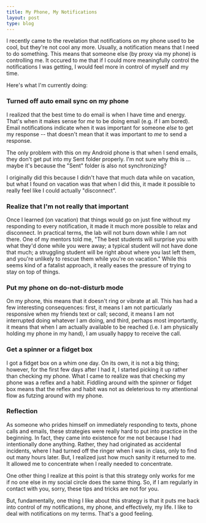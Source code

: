 ```yaml
---
title: My Phone, My Notifications
layout: post
type: blog
---
```


I recently came to the revelation that notifications on my phone used to be cool, but they're not cool any more. Usually, a notification means that I need to do something. This means that someone else (by proxy via my phone) is controlling me. It occured to me that if I could more meaningfully control the notifications I was getting, I would feel more in control of myself and my time.

Here's what I'm currently doing:

### Turned off auto email sync on my phone

I realized that the best time to do email is when I have time and energy. That's when it makes sense for _me_ to be doing email (e.g. if I am bored). Email notifications indicate when it was important for someone _else_ to get my response -- that doesn't mean that it was important to _me_ to send a response.

The only problem with this on my Android phone is that when I send emails, they don't get put into my Sent folder properly. I'm not sure why this is ... maybe it's because the "Sent" folder is also not synchronizing?

I originally did this because I didn't have that much data while on vacation, but what I found on vacation was that when I did this, it made it possible to really feel like I could actually "disconnect".

### Realize that I'm not really that important

Once I learned (on vacation) that things would go on just fine without my responding to every notification, it made it much more possible to relax and disconnect. In practical terms, the lab will not burn down while I am not there. One of my mentors told me, "The best students will surprise you with what they'd done while you were away; a typical student will not have done that much; a struggling student will be right about where you last left them, and you're unlikely to rescue them while you're on vacation." While this seems kind of a fatalist approach, it really eases the pressure of trying to stay on top of things.

### Put my phone on do-not-disturb mode

On my phone, this means that it doesn't ring or vibrate at all. This has had a few interesting consequences: first, it means I am not particularly responsive when my friends text or call; second, it means I am not interrupted doing whatever I am doing, and third, perhaps most importantly, it means that when I am actually available to be reached (i.e. I am physically holding my phone in my hand), I am usually happy to receive the call.

### Get a spinner or a fidget box

I got a fidget box on a whim one day. On its own, it is not a big thing; however, for the first few days after I had it, I started picking it up rather than checking my phone. What I came to realize was that checking my phone was a reflex and a habit. Fiddling around with the spinner or fidget box means that the reflex and habit was not as deleterious to my attentional flow as futzing around with my phone.

### Reflection

As someone who prides himself on immediately responding to texts, phone calls and emails, these strategies were really hard to put into practice in the beginning. In fact, they came into existence for me not because I had intentionally done anything. Rather, they had originated as accidental incidents, where I had turned off the ringer when I was in class, only to find out many hours later. But, I realized just how much sanity it returned to me. It allowed me to concentrate when I really needed to concentrate.

One other thing I realize at this point is that this strategy only works for me if no one else in my social circle does the same thing. So, if I am regularly in contact with you, sorry, these tips and tricks are not for you.

But, fundamentally, one thing I like about this strategy is that it puts me back into control of my notifications, my phone, and effectively, my life. I like to deal with notifications on my terms. That's a good feeling.